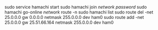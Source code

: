 sudo service hamachi start
sudo hamachi join *network* *password*
sudo hamachi go-online *network*
route -n
sudo hamachi list
sudo route del -net 25.0.0.0 gw 0.0.0.0 netmask 255.0.0.0 dev ham0
sudo route add -net 25.0.0.0 gw 25.51.66.164 netmask 255.0.0.0 dev ham0

